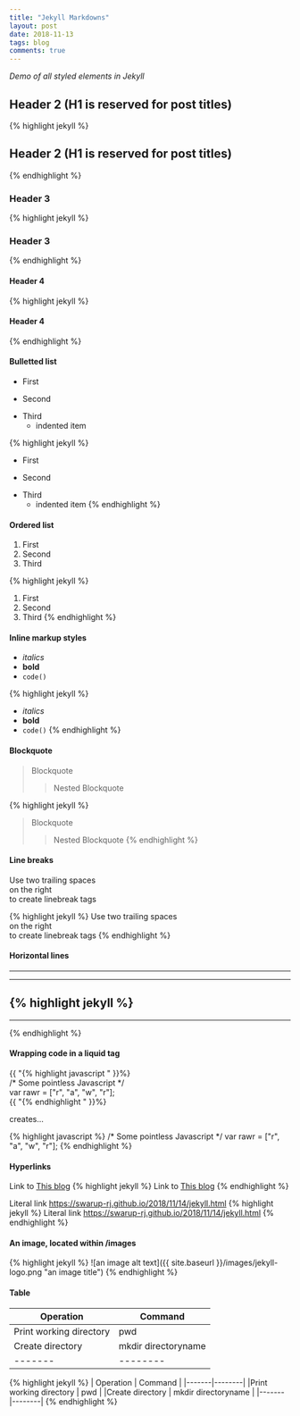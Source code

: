 ```yaml
---
title: "Jekyll Markdowns"
layout: post
date: 2018-11-13
tags: blog
comments: true
---
```

*Demo of all styled elements in Jekyll*

## Header 2 (H1 is reserved for post titles)
{% highlight jekyll %}
## Header 2 (H1 is reserved for post titles)
{% endhighlight %}

### Header 3
{% highlight jekyll %}
### Header 3
{% endhighlight %}

#### Header 4
{% highlight jekyll %}
#### Header 4
{% endhighlight %}


#### Bulletted list
* First
- Second
+ Third
  - indented item

{% highlight jekyll %}
* First
- Second
+ Third
  - indented item
{% endhighlight %}

#### Ordered list
1. First
2. Second
3. Third

{% highlight jekyll %}
1. First
2. Second
3. Third
{% endhighlight %}

#### Inline markup styles
- _italics_
- **bold**
- `code()` 

{% highlight jekyll %}
- _italics_
- **bold**
- `code()`
{% endhighlight %}


#### Blockquote

> Blockquote
>> Nested Blockquote 

{% highlight jekyll %}
> Blockquote
>> Nested Blockquote
{% endhighlight %}

#### Line breaks
Use two trailing spaces  
on the right  
to create linebreak tags 

{% highlight jekyll %}
Use two trailing spaces  
on the right  
to create linebreak tags 
{% endhighlight %} 
 
#### Horizontal lines
----
****

{% highlight jekyll %}
----
****
{% endhighlight %}

#### Wrapping code in a liquid tag

{{ "{% highlight javascript " }}%}  
/* Some pointless Javascript */  
var rawr = ["r", "a", "w", "r"];  
{{ "{% endhighlight " }}%}  

creates...

{% highlight javascript %}
/* Some pointless Javascript */
var rawr = ["r", "a", "w", "r"];
{% endhighlight %}

#### Hyperlinks

Link to [This blog](https://swarup-rj.github.io/2018/11/14/jekyll.html) 
{% highlight jekyll %}
Link to [This blog](https://swarup-rj.github.io/2018/11/14/jekyll.html) 
{% endhighlight %}

Literal link <https://swarup-rj.github.io/2018/11/14/jekyll.html>
{% highlight jekyll %}
Literal link <https://swarup-rj.github.io/2018/11/14/jekyll.html> 
{% endhighlight %}
  
#### An image, located within /images

{% highlight jekyll %}
![an image alt text]({{ site.baseurl }}/images/jekyll-logo.png "an image title")
{% endhighlight %}

#### Table

| Operation | Command |
|-------|--------|
|Print working directory | pwd |
|Create directory | mkdir directoryname | 
|-------|--------|

{% highlight jekyll %}
| Operation | Command |
|-------|--------|
|Print working directory | pwd |
|Create directory | mkdir directoryname | 
|-------|--------|
{% endhighlight %}
